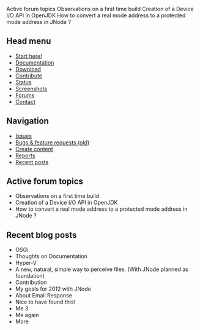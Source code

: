 <!-- TODO: Complete with your own sidebar structure and enable sidebar in index.html - or delete this file. -->

Active forum topics
Observations on a first time build
Creation of a Device I/O API in OpenJDK
How to convert a real mode address to a protected mode address in JNode ?

## Head menu
- [Start here!](/#start-here!) 
- [Documentation](/#documentation) 
- [Download](/#downloads) 
- [Contribute](/#contribute) 
- [Status](/#status) 
- [Screenshots](/#screenshots) 
- [Forums](/#forums) 
- [Contact](/#contact)

## Navigation
- [Issues](/#issues)
- [Bugs & feature requests (old)](/#bugs-and-features)
- [Create content](/#create-content)
- [Reports](/#reports)
- [Recent posts](/#recent-posts)

## Active forum topics
- Observations on a first time build
- Creation of a Device I/O API in OpenJDK
- How to convert a real mode address to a protected mode address in JNode ?

## Recent blog posts
- OSGi
- Thoughts on Documentation
- Hyper-V
- A new, natural, simple way to perceive files. (With JNode planned as foundation)
- Contribution
- My goals for 2012 with JNode
- About Email Response
- Nice to have found this!
- Me 3
- Me again
- More
